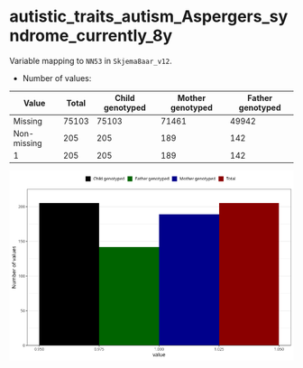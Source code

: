 # autistic_traits_autism_Aspergers_syndrome_currently_8y
Variable mapping to `NN53` in `Skjema8aar_v12`.
- Number of values:

| Value | Total | Child genotyped | Mother genotyped | Father genotyped |
| ----- | ----- | --------------- | ---------------- | ---------------- |
| Missing | 75103 | 75103 | 71461 | 49942 |
| Non-missing | 205 | 205 | 189 | 142 |
| 1 | 205 | 205 | 189 | 142 |



![](autistic_traits_autism_Aspergers_syndrome_currently_8y_n.png)



